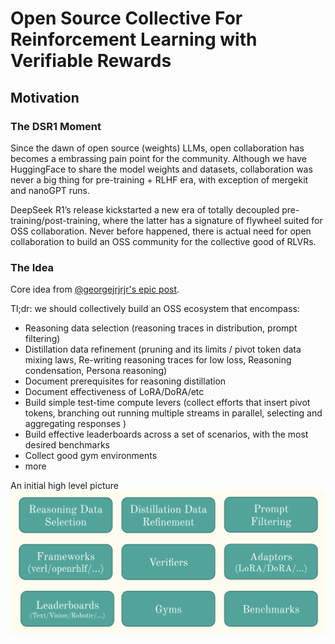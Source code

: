 # Open Source Collective For Reinforcement Learning with Verifiable Rewards

## Motivation

### The DSR1 Moment

Since the dawn of open source (weights) LLMs, open collaboration has becomes a embrassing pain point for the community. Although we have HuggingFace to share the model weights and datasets, collaboration was never a big thing for pre-training + RLHF era, with exception of mergekit and nanoGPT runs.

DeepSeek R1’s release kickstarted a new era of totally decoupled pre-training/post-training, where the latter has a signature of flywheel suited for OSS collaboration. Never before happened, there is actual need for open collaboration to build an OSS community for the collective good of RLVRs.

### The Idea

Core idea from [@georgejrjrjr's epic post](https://x.com/georgejrjrjr/status/1889761173349753048).

Tl;dr: we should collectively build an OSS ecosystem that encompass:
* Reasoning data selection (reasoning traces in distribution, prompt filtering)
* Distillation data refinement (pruning and its limits / pivot token data mixing laws, Re-writing reasoning traces for low loss, Reasoning condensation, Persona reasoning)
* Document prerequisites for reasoning distillation
* Document effectiveness of LoRA/DoRA/etc
* Build simple test-time compute levers (collect efforts that insert pivot tokens, branching out running multiple streams in parallel, selecting and aggregating responses )
* Build effective leaderboards across a set of scenarios, with the most desired benchmarks
* Collect good gym environments
* more

An initial high level picture
![high level architercture of Open RLVR scope](https://github.com/OpenRLVR/.github/blob/main/arch-overview.png) 



